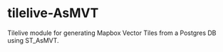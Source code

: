 # tilelive-AsMVT
Tilelive module for generating Mapbox Vector Tiles from a Postgres DB using ST_AsMVT.
